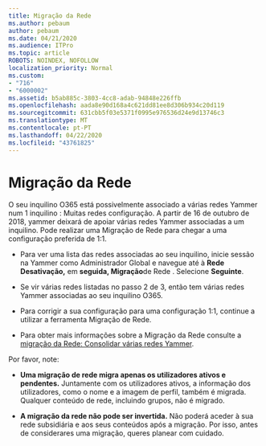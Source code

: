 ```yaml
---
title: Migração da Rede
ms.author: pebaum
author: pebaum
ms.date: 04/21/2020
ms.audience: ITPro
ms.topic: article
ROBOTS: NOINDEX, NOFOLLOW
localization_priority: Normal
ms.custom:
- "716"
- "6000002"
ms.assetid: b5ab885c-3803-4cc8-adab-94848e226ffb
ms.openlocfilehash: aada8e90d168a4c621dd81ee8d306b934c20d119
ms.sourcegitcommit: 631cbb5f03e5371f0995e976536d24e9d13746c3
ms.translationtype: MT
ms.contentlocale: pt-PT
ms.lasthandoff: 04/22/2020
ms.locfileid: "43761825"
---
```

# <a name="network-migration"></a>Migração da Rede

O seu inquilino O365 está possivelmente associado a várias redes Yammer num 1 inquilino : Muitas redes configuração. A partir de 16 de outubro de 2018, yammer deixará de apoiar várias redes Yammer associadas a um inquilino. Pode realizar uma Migração de Rede para chegar a uma configuração preferida de 1:1.
  
- Para ver uma lista das redes associadas ao seu inquilino, inicie sessão na Yammer como Administrador Global e navegue até à **Rede Desativação,** em **seguida, Migração**de Rede . Selecione **Seguinte**.

- Se vir várias redes listadas no passo 2 de 3, então tem várias redes Yammer associadas ao seu inquilino O365.

- Para corrigir a sua configuração para uma configuração 1:1, continue a utilizar a ferramenta Migração de Rede.

- Para obter mais informações sobre a Migração da Rede consulte a [migração da Rede: Consolidar várias redes Yammer](https://docs.microsoft.com/yammer/configure-your-yammer-network/consolidate-multiple-yammer-networks).

Por favor, note:
  
- **Uma migração de rede migra apenas os utilizadores ativos e pendentes.** Juntamente com os utilizadores ativos, a informação dos utilizadores, como o nome e a imagem de perfil, também é migrada. Qualquer conteúdo de rede, incluindo grupos, não é migrado.

- **A migração da rede não pode ser invertida.** Não poderá aceder à sua rede subsidiária e aos seus conteúdos após a migração. Por isso, antes de considerares uma migração, queres planear com cuidado.
